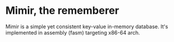 # Mimir, the rememberer

Mimir is a simple yet consistent key-value in-memory database.
It's implemented in assembly (fasm) targeting x86-64 arch.

